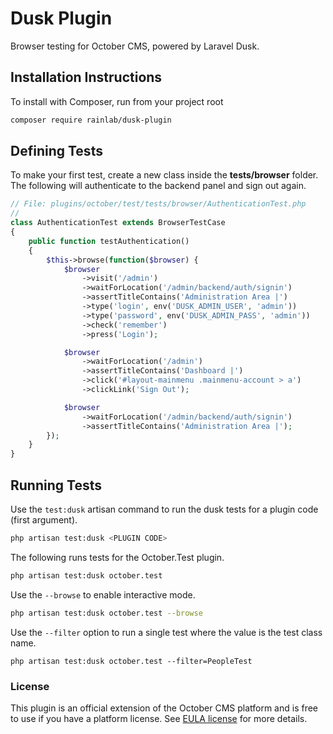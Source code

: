# Dusk Plugin

Browser testing for October CMS, powered by Laravel Dusk.

## Installation Instructions

To install with Composer, run from your project root

```bash
composer require rainlab/dusk-plugin
```

## Defining Tests

To make your first test, create a new class inside the **tests/browser** folder. The following will authenticate to the backend panel and sign out again.

```php
// File: plugins/october/test/tests/browser/AuthenticationTest.php
//
class AuthenticationTest extends BrowserTestCase
{
    public function testAuthentication()
    {
        $this->browse(function($browser) {
            $browser
                ->visit('/admin')
                ->waitForLocation('/admin/backend/auth/signin')
                ->assertTitleContains('Administration Area |')
                ->type('login', env('DUSK_ADMIN_USER', 'admin'))
                ->type('password', env('DUSK_ADMIN_PASS', 'admin'))
                ->check('remember')
                ->press('Login');

            $browser
                ->waitForLocation('/admin')
                ->assertTitleContains('Dashboard |')
                ->click('#layout-mainmenu .mainmenu-account > a')
                ->clickLink('Sign Out');

            $browser
                ->waitForLocation('/admin/backend/auth/signin')
                ->assertTitleContains('Administration Area |');
        });
    }
}
```

## Running Tests

Use the `test:dusk` artisan command to run the dusk tests for a plugin code (first argument).

```bash
php artisan test:dusk <PLUGIN CODE>
```

The following runs tests for the October.Test plugin.

```bash
php artisan test:dusk october.test
```

Use the `--browse` to enable interactive mode.

```bash
php artisan test:dusk october.test --browse
```

Use the `--filter` option to run a single test where the value is the test class name.

```
php artisan test:dusk october.test --filter=PeopleTest
```

### License

This plugin is an official extension of the October CMS platform and is free to use if you have a platform license. See [EULA license](https://octobercms.com/eula) for more details.

